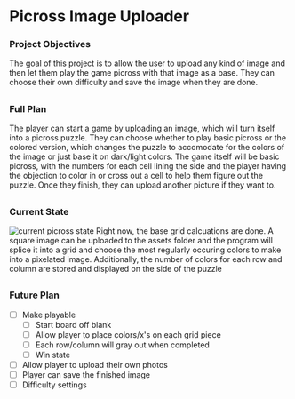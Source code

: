 # Picross Image Uploader

### Project Objectives
The goal of this project is to allow the user to upload any kind of image and then let them play the game picross with that image as a base. They can choose their own difficulty and save the image when they are done.

##

### Full Plan
The player can start a game by uploading an image, which will turn itself into a picross puzzle. They can choose whether to play basic picross or the colored version, which changes the puzzle to accomodate for the colors of the image or just base it on dark/light colors. The game itself will be basic picross, with the numbers for each cell lining the side and the player having the objection to color in or cross out a cell to help them figure out the puzzle. Once they finish, they can upload another picture if they want to.

##

### Current State
![current picross state](https://github.com/user-attachments/assets/7e223ded-14b4-4037-8a25-47e8b02767bc)
Right now, the base grid calcuations are done. A square image can be uploaded to the assets folder and the program will splice it into a grid and choose the most regularly occuring colors to make into a pixelated image. Additionally, the number of colors for each row and column are stored and displayed on the side of the puzzle

##

### Future Plan
- [ ] Make playable
  - [ ] Start board off blank
  - [ ] Allow player to place colors/x's on each grid piece
  - [ ] Each row/column will gray out when completed
  - [ ] Win state
- [ ] Allow player to upload their own photos
- [ ] Player can save the finished image
- [ ] Difficulty settings
